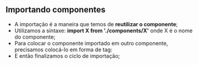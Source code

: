 ## Importando componentes

- A importação é a maneira que temos de **reutilizar o componente**;
- Utilizamos a sintaxe: **import X from './components/X'** onde X é o nome do componente;
- Para colocar o componente importado em outro componente, precisamos colocá-lo em forma de tag: <First Component />
- E então finalizamos o ciclo de importação;